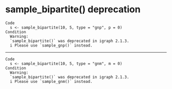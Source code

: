 # sample_bipartite() deprecation

    Code
      s <- sample_bipartite(10, 5, type = "gnp", p = 0)
    Condition
      Warning:
      `sample_bipartite()` was deprecated in igraph 2.1.3.
      i Please use `sample_gnp()` instead.

---

    Code
      s <- sample_bipartite(10, 5, type = "gnm", m = 0)
    Condition
      Warning:
      `sample_bipartite()` was deprecated in igraph 2.1.3.
      i Please use `sample_gnm()` instead.

